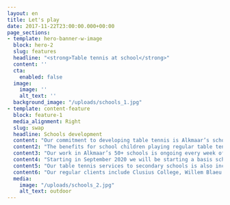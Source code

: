 ```yaml
---
layout: en
title: Let's play
date: 2017-11-22T23:00:00.000+00:00
page_sections:
- template: hero-banner-w-image
  block: hero-2
  slug: features
  headline: "<strong>Table tennis at school</strong>"
  content: ''
  cta:
    enabled: false
  image:
    image: ''
    alt_text: ''
  background_image: "/uploads/schools_1.jpg"
- template: content-feature
  block: feature-1
  media_alignment: Right
  slug: swap
  headline: Schools development
  content: "Our commitment to developing table tennis is Alkmaar’s schools is very important to the future growth, sustainability and longer term success of Ping Pong Alkmaar."
  content2: "The benefits for school children playing regular table tennis are very clear and positive.  Playing table tennis improves hand-eye coordination, balance and motoric movement.It also is proven to increase levels of concentration, therefore both physical and mentality table tennis is a fantastic activity for the development of young people.  Schools table tennis also provides a welcome stress release for pupils in a relaxing social setting.  Table tennis (ping pong) is often used in schools for this social/relaxing function."
  content3: "Our work in Alkmaar’s 50+ schools is ongoing every week of the year.  We systematically visit all the basis schools with our own tables delivering taster clinics for all the ages groups."
  content4: "Starting in September 2020 we will be starting a basis school table tennis competition where by pupils get to play matches against other local basis schools.  This structured competition will lead to the winning school of Alkmaar representing Alkmaar in the NTTB national basis schools tournament."
  content5: "Our table tennis services to secondary schools is also increasingly popular across Alkmaar.  We receive regular requests to deliver table tennis workshops/clinics in secondary schools and colleges."
  content6: "Our regular clients include Clusius College, Willem Blaeu College, PCC College."
  media:
    image: "/uploads/schools_2.jpg"
    alt_text: outdoor
---
```

